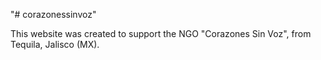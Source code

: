 "# corazonessinvoz" 

This website was created to support the NGO "Corazones Sin Voz", from Tequila, Jalisco (MX).